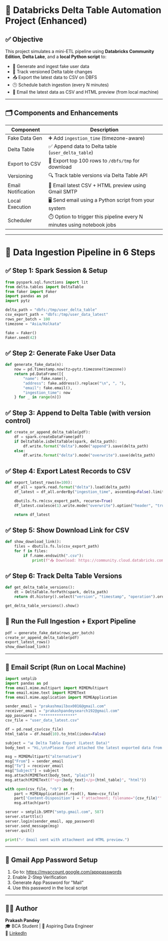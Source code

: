 
# 📘 Databricks Delta Table Automation Project (Enhanced)

## ✅ Objective

This project simulates a mini-ETL pipeline using **Databricks Community Edition**, **Delta Lake**, and a **local Python script** to:

- 🔄 Generate and ingest fake user data
- 🧾 Track versioned Delta table changes
- 📤 Export the latest data to CSV on DBFS
- 🕒 Schedule batch ingestion (every N minutes)
- 📨 Email the latest data as CSV and HTML preview (from local machine)

---

## 🗂️ Components and Enhancements

| Component         | Description                                                                 |
|------------------|-----------------------------------------------------------------------------|
| Fake Data Gen     | ➕ Add `ingestion_time` (timezone-aware)                                    |
| Delta Table       | ✅ Append data to Delta table (`user_delta_table`)                          |
| Export to CSV     | 🔁 Export top 100 rows to `/dbfs/tmp` for download                         |
| Versioning        | 🔍 Track table versions via Delta Table API                                 |
| Email Notification| 📧 Email latest CSV + HTML preview using Gmail SMTP                         |
| Local Execution   | 🖥️ Send email using a Python script from your system                       |
| Scheduler         | ⏱️ Option to trigger this pipeline every N minutes using notebook jobs      |

---

# 🧰 Data Ingestion Pipeline in 6 Steps

## ✅ Step 1: Spark Session & Setup

```python
from pyspark.sql.functions import lit
from delta.tables import DeltaTable
from faker import Faker
import pandas as pd
import pytz

delta_path = "dbfs:/tmp/user_delta_table"
csv_export_path = "dbfs:/tmp/user_data_latest"
rows_per_batch = 100
timezone = "Asia/Kolkata"

fake = Faker()
Faker.seed(42)
```

## ✅ Step 2: Generate Fake User Data

```python
def generate_fake_data(n):
    now = pd.Timestamp.now(tz=pytz.timezone(timezone))
    return pd.DataFrame([{
        "name": fake.name(),
        "address": fake.address().replace("\n", ", "),
        "email": fake.email(),
        "ingestion_time": now
    } for _ in range(n)])
```

## ✅ Step 3: Append to Delta Table (with version control)

```python
def create_or_append_delta_table(pdf):
    df = spark.createDataFrame(pdf)
    if DeltaTable.isDeltaTable(spark, delta_path):
        df.write.format("delta").mode("append").save(delta_path)
    else:
        df.write.format("delta").mode("overwrite").save(delta_path)
```

## ✅ Step 4: Export Latest Records to CSV

```python
def export_latest_rows(n=100):
    df_all = spark.read.format("delta").load(delta_path)
    df_latest = df_all.orderBy("ingestion_time", ascending=False).limit(n)

    dbutils.fs.rm(csv_export_path, recurse=True)
    df_latest.coalesce(1).write.mode("overwrite").option("header", "true").csv(csv_export_path)

    return df_latest
```

## ✅ Step 5: Show Download Link for CSV

```python
def show_download_link():
    files = dbutils.fs.ls(csv_export_path)
    for f in files:
        if f.name.endswith(".csv"):
            print(f"📥 Download: https://community.cloud.databricks.com/files/tmp/user_data_latest/{f.name}")
```

## ✅ Step 6: Track Delta Table Versions

```python
def get_delta_table_versions():
    dt = DeltaTable.forPath(spark, delta_path)
    return dt.history().select("version", "timestamp", "operation").orderBy("version", ascending=False)

get_delta_table_versions().show()
```

## 🚀 Run the Full Ingestion + Export Pipeline

```python
pdf = generate_fake_data(rows_per_batch)
create_or_append_delta_table(pdf)
export_latest_rows()
show_download_link()
```

---

## 📨 Email Script (Run on Local Machine)

```python
import smtplib
import pandas as pd
from email.mime.multipart import MIMEMultipart
from email.mime.text import MIMEText
from email.mime.application import MIMEApplication

sender_email = "prakashmailbox0016@gmail.com"
receiver_email = "prakashpandeysearch192@gmail.com"
app_password = "***************"
csv_file = "user_data_latest.csv"

df = pd.read_csv(csv_file)
html_table = df.head(10).to_html(index=False)

subject = "📊 Delta Table Export (Latest Data)"
body_text = "Hi,\n\nPlease find attached the latest exported data from the Delta table.\n\nRegards,\nPrakash Pandey"

msg = MIMEMultipart("alternative")
msg["From"] = sender_email
msg["To"] = receiver_email
msg["Subject"] = subject
msg.attach(MIMEText(body_text, "plain"))
msg.attach(MIMEText(f"<p>{body_text}</p>{html_table}", "html"))

with open(csv_file, "rb") as f:
    part = MIMEApplication(f.read(), Name=csv_file)
    part['Content-Disposition'] = f'attachment; filename="{csv_file}"'
    msg.attach(part)

server = smtplib.SMTP("smtp.gmail.com", 587)
server.starttls()
server.login(sender_email, app_password)
server.send_message(msg)
server.quit()

print("✅ Email sent with attachment and HTML preview.")
```

---

## 🔐 Gmail App Password Setup

1. Go to: https://myaccount.google.com/apppasswords
2. Enable 2-Step Verification
3. Generate App Password for "Mail"
4. Use this password in the local script

---

## 👨‍💻 Author

**Prakash Pandey**  
🎓 BCA Student | 🚀 Aspiring Data Engineer  
🔗 [LinkedIn](https://www.linkedin.com/in/prakash-pandey-2827522b1/)

